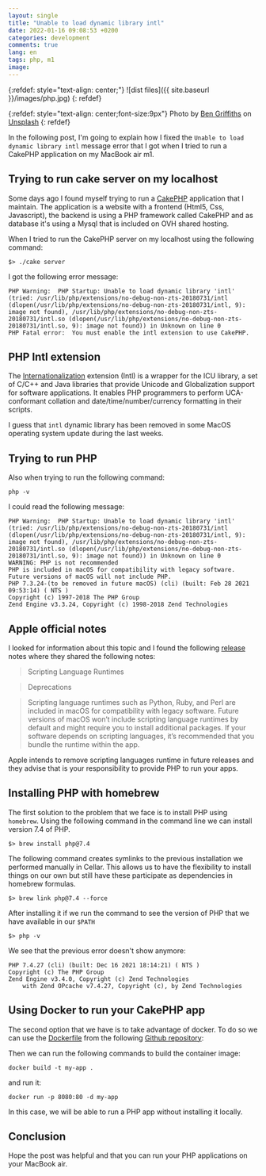 ```yaml
---
layout: single
title: "Unable to load dynamic library intl"
date: 2022-01-16 09:08:53 +0200
categories: development
comments: true
lang: en
tags: php, m1
image: 
---
```


{:refdef: style="text-align: center;"}
![dist files]({{ site.baseurl }}/images/php.jpg)
{: refdef}

{:refdef: style="text-align: center;font-size:9px"}
Photo by <a href="https://unsplash.com/@benofthenorth?utm_source=unsplash&utm_medium=referral&utm_content=creditCopyText">Ben Griffiths</a> on <a href="https://unsplash.com/s/photos/php?utm_source=unsplash&utm_medium=referral&utm_content=creditCopyText">Unsplash</a>
{: refdef}   

In the following post, I'm going to explain how I fixed the `Unable to load dynamic library intl` message error that I got when I tried to run a CakePHP application on my MacBook air m1. 

Trying to run cake server on my localhost
--------------------------------------------
Some days ago I found myself trying to run a <a href="https://cakephp.org/">CakePHP</a> application that I maintain. The application is a website with a frontend (Html5, Css, Javascript), the backend is using a PHP framework called CakePHP and as database it's using a Mysql that is included on OVH shared hosting. 

When I tried to run the CakePHP server on my localhost using the following command:

```console
$> ./cake server
```

I got the following error message:

```console
PHP Warning:  PHP Startup: Unable to load dynamic library 'intl' (tried: /usr/lib/php/extensions/no-debug-non-zts-20180731/intl (dlopen(/usr/lib/php/extensions/no-debug-non-zts-20180731/intl, 9): image not found), /usr/lib/php/extensions/no-debug-non-zts-20180731/intl.so (dlopen(/usr/lib/php/extensions/no-debug-non-zts-20180731/intl.so, 9): image not found)) in Unknown on line 0
PHP Fatal error:  You must enable the intl extension to use CakePHP.
```

PHP Intl extension
--------------------
The <a href="https://www.php.net/manual/en/intro.intl.php">Internationalization</a> extension (Intl) is a wrapper for the ICU library, a set of C/C++ and Java libraries that provide Unicode and Globalization support for software applications. It enables PHP programmers to perform UCA-conformant collation and date/time/number/currency formatting in their scripts.

I guess that `intl` dynamic library has been removed in some MacOS operating system update during the last weeks. 

Trying to run PHP 
------------------------

Also when trying to run the following command:

```console
php -v                                                                                      
```

I could read the following message:

```console
PHP Warning:  PHP Startup: Unable to load dynamic library 'intl' (tried: /usr/lib/php/extensions/no-debug-non-zts-20180731/intl (dlopen(/usr/lib/php/extensions/no-debug-non-zts-20180731/intl, 9): image not found), /usr/lib/php/extensions/no-debug-non-zts-20180731/intl.so (dlopen(/usr/lib/php/extensions/no-debug-non-zts-20180731/intl.so, 9): image not found)) in Unknown on line 0
WARNING: PHP is not recommended
PHP is included in macOS for compatibility with legacy software.
Future versions of macOS will not include PHP.
PHP 7.3.24-(to be removed in future macOS) (cli) (built: Feb 28 2021 09:53:14) ( NTS )
Copyright (c) 1997-2018 The PHP Group
Zend Engine v3.3.24, Copyright (c) 1998-2018 Zend Technologies
```

Apple official notes
--------------------------
I looked for information about this topic and I found the following <a href="https://developer.apple.com/documentation/macos-release-notes/macos-catalina-10_15-release-notes">release</a> notes where they shared the following notes: 

> Scripting Language Runtimes

> Deprecations

> Scripting language runtimes such as Python, Ruby, and Perl are included in macOS for compatibility with 
> legacy software. Future versions of macOS won’t include scripting language runtimes by default and might
> require you to install additional packages. If your software depends on scripting languages, it’s 
> recommended that you bundle the runtime within the app.

Apple intends to remove scripting languages runtime in future releases and they advise that is your responsibility to provide PHP to run your apps. 


Installing PHP with homebrew
-------------------------------

The first solution to the problem that we face is to install PHP using `homebrew`. Using the following command in the command line we can install version 7.4 of PHP.

```console
$> brew install php@7.4
```

The following command creates symlinks to the previous installation we performed manually in Cellar. This allows us to have the flexibility to install things on our own but still have these participate as dependencies in homebrew formulas.

```console
$> brew link php@7.4 --force
```

After installing it if we run the command to see the version of PHP that we have available in our `$PATH` 

```console
$> php -v 
```

We see that the previous error doesn't show anymore:

```console
PHP 7.4.27 (cli) (built: Dec 16 2021 18:14:21) ( NTS )
Copyright (c) The PHP Group
Zend Engine v3.4.0, Copyright (c) Zend Technologies
    with Zend OPcache v7.4.27, Copyright (c), by Zend Technologies
```

Using Docker to run your CakePHP app
----------------------------------------
The second option that we have is to take advantage of docker. To do so we can use the <a href="https://github.com/stefanvangastel/docker-cakephp/blob/master/Dockerfile">Dockerfile</a> from the following <a href="https://github.com/stefanvangastel/docker-cakephp">Github repository</a>:

Then we can run the following commands to build the container image:

```console
docker build -t my-app . 
```

and run it:

```console
docker run -p 8080:80 -d my-app 
```

In this case, we will be able to run a PHP app without installing it locally.

Conclusion
---------------
Hope the post was helpful and that you can run your PHP applications on your MacBook air.


